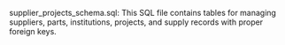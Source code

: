 supplier_projects_schema.sql: This SQL file contains tables for managing suppliers, parts, institutions, projects, and supply records with proper foreign keys.